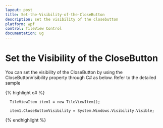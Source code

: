 ```yaml
---
layout: post
title: Set-the-Visibility-of-the-CloseButton
description: set the visibility of the closebutton
platform: wpf
control: TileView Control
documentation: ug
---
```


# Set the Visibility of the CloseButton

You can set the visibility of the CloseButton by using the CloseButtonVisibility property through C# as below. Refer to the detailed sample



{% highlight c# %}

      TileViewItem item1 = new TileViewItem();

      item1.CloseButtonVisibility = System.Windows.Visibility.Visible;



{% endhighlight %}

